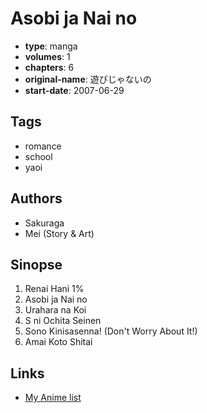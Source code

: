 # Asobi ja Nai no

-   **type**: manga
-   **volumes**: 1
-   **chapters**: 6
-   **original-name**: 遊びじゃないの
-   **start-date**: 2007-06-29

## Tags

-   romance
-   school
-   yaoi

## Authors

-   Sakuraga
-   Mei (Story & Art)

## Sinopse

1. Renai Hani 1%
2. Asobi ja Nai no
3. Urahara na Koi
4. S ni Ochita Seinen
5. Sono Kinisasenna! (Don't Worry About It!)
6. Amai Koto Shitai

## Links

-   [My Anime list](https://myanimelist.net/manga/8230/Asobi_ja_Nai_no)
